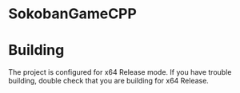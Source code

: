 # SokobanGameCPP
# Building
The project is configured for x64 Release mode.
If you have trouble building, double check that you are building for x64 Release.
